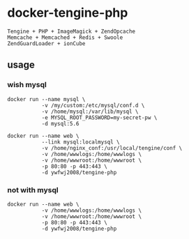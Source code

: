 # docker-tengine-php

    Tengine + PHP + ImageMagick + ZendOpcache
    Memcache + Memcached + Redis + Swoole
    ZendGuardLoader + ionCube

## usage

### wish mysql
```
docker run --name mysql \
           -v /my/custom:/etc/mysql/conf.d \
           -v /home/mysql:/var/lib/mysql \
           -e MYSQL_ROOT_PASSWORD=my-secret-pw \
           -d mysql:5.6
```

```
docker run --name web \
           --link mysql:localmysql \
           -v /home/nginx_conf:/usr/local/tengine/conf \
           -v /home/wwwlogs:/home/wwwlogs \
           -v /home/wwwroot:/home/wwwroot \
           -p 80:80 -p 443:443 \
           -d ywfwj2008/tengine-php
```
### not with mysql
```
docker run --name web \
           -v /home/wwwlogs:/home/wwwlogs \
           -v /home/wwwroot:/home/wwwroot \
           -p 80:80 -p 443:443 \
           -d ywfwj2008/tengine-php
```
